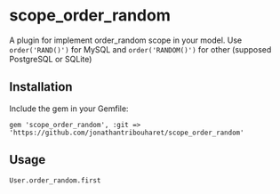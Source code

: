 scope_order_random
======================

A plugin for implement order_random scope in your model.
Use `order('RAND()')` for MySQL and `order('RANDOM()')` for other (supposed PostgreSQL or SQLite)

Installation
------------

Include the gem in your Gemfile:

    gem 'scope_order_random', :git => 'https://github.com/jonathantribouharet/scope_order_random'


Usage
-----

	User.order_random.first
